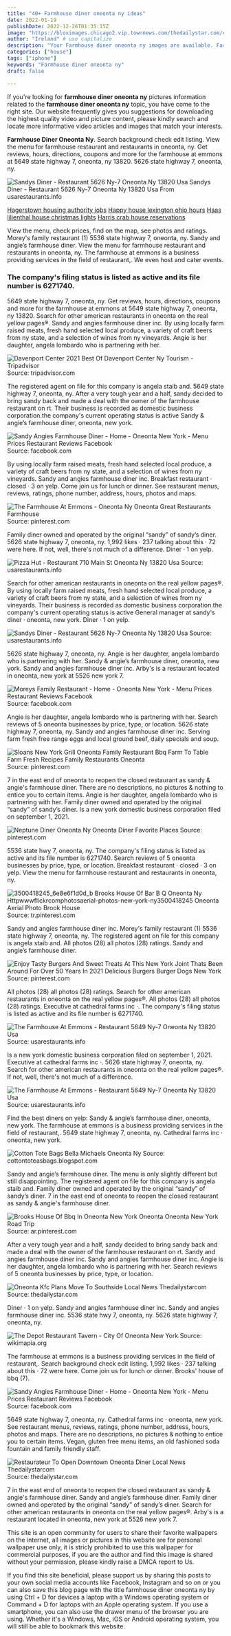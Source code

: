 ```yaml
---
title: "40+ Farmhouse diner oneonta ny ideas"
date: 2022-01-19
publishDate: 2022-12-26T01:35:15Z
image: "https://bloximages.chicago2.vip.townnews.com/thedailystar.com/content/tncms/assets/v3/editorial/8/a2/8a2de332-cfae-11e4-966c-7f2cab32ebb7/550d3d1ed9725.image.jpg?resize=847%2C630"
author: "Ireland" # use capitalize
description: "Your Farmhouse diner oneonta ny images are available. Farmhouse diner oneonta ny are a topic that is being searched for and liked by netizens today. You can Download the Farmhouse diner oneonta ny files here. Get all royalty-free images."
categories: ["house"]
tags: ["iphone"]
keywords: "Farmhouse diner oneonta ny"
draft: false

---
```


If you're looking for **farmhouse diner oneonta ny** pictures information related to the **farmhouse diner oneonta ny** topic, you have come to the right  site.  Our website frequently  gives you  suggestions  for downloading  the highest  quality video and picture  content, please kindly search and locate more informative video articles and images  that match your interests.

**Farmhouse Diner Oneonta Ny**. Search background check edit listing. View the menu for farmhouse restaurant and restaurants in oneonta, ny. Get reviews, hours, directions, coupons and more for the farmhouse at emmons at 5649 state highway 7, oneonta, ny 13820. 5626 state highway 7, oneonta, ny.

![Sandys Diner - Restaurant 5626 Ny-7 Oneonta Ny 13820 Usa](https://cdn.usarestaurants.info/assets/uploads/9bbdaf24b8085c5db082df7372e565d1_-united-states-new-york-otsego-county-oneonta-sandys-diner-607-376-1662htm.jpg "Sandys Diner - Restaurant 5626 Ny-7 Oneonta Ny 13820 Usa")
Sandys Diner - Restaurant 5626 Ny-7 Oneonta Ny 13820 Usa From usarestaurants.info

[Hagerstown housing authority jobs](/hagerstown-housing-authority-jobs/)
[Happy house lexington ohio hours](/happy-house-lexington-ohio-hours/)
[Haas lilienthal house christmas lights](/haas-lilienthal-house-christmas-lights/)
[Harris crab house reservations](/harris-crab-house-reservations/)

View the menu, check prices, find on the map, see photos and ratings. Morey&#039;s family restaurant (1) 5536 state highway 7, oneonta, ny. Sandy and angie’s farmhouse diner. View the menu for farmhouse restaurant and restaurants in oneonta, ny. The farmhouse at emmons is a business providing services in the field of restaurant,. We even host and cater events.

### The company&#039;s filing status is listed as active and its file number is 6271740.

5649 state highway 7, oneonta, ny. Get reviews, hours, directions, coupons and more for the farmhouse at emmons at 5649 state highway 7, oneonta, ny 13820. Search for other american restaurants in oneonta on the real yellow pages®. Sandy and angies farmhouse diner inc. By using locally farm raised meats, fresh hand selected local produce, a variety of craft beers from ny state, and a selection of wines from ny vineyards. Angie is her daughter, angela lombardo who is partnering with her.


![Davenport Center 2021 Best Of Davenport Center Ny Tourism - Tripadvisor](https://dynamic-media-cdn.tripadvisor.com/media/photo-o/1c/d3/bd/24/clarion-hotel-in-oneonta.jpg?w=600&amp;h=400&amp;s=1 "Davenport Center 2021 Best Of Davenport Center Ny Tourism - Tripadvisor")
Source: tripadvisor.com

The registered agent on file for this company is angela staib and. 5649 state highway 7, oneonta, ny. After a very tough year and a half, sandy decided to bring sandy back and made a deal with the owner of the farmhouse restaurant on rt. Their business is recorded as domestic business corporation.the company&#039;s current operating status is active Sandy &amp; angie’s farmhouse diner, oneonta, new york.

![Sandy Angies Farmhouse Diner - Home - Oneonta New York - Menu Prices Restaurant Reviews Facebook](https://lookaside.fbsbx.com/lookaside/crawler/media/?media_id=112300337771283 "Sandy Angies Farmhouse Diner - Home - Oneonta New York - Menu Prices Restaurant Reviews Facebook")
Source: facebook.com

By using locally farm raised meats, fresh hand selected local produce, a variety of craft beers from ny state, and a selection of wines from ny vineyards. Sandy and angies farmhouse diner inc. Breakfast restaurant · closed · 3 on yelp. Come join us for lunch or dinner. See restaurant menus, reviews, ratings, phone number, address, hours, photos and maps.

![The Farmhouse At Emmons - Oneonta Ny Oneonta Great Restaurants Farmhouse](https://i.pinimg.com/736x/a2/fe/ab/a2feab39a406cd0a1b4c88340255cd9e--the-farmhouse-carriage-house.jpg "The Farmhouse At Emmons - Oneonta Ny Oneonta Great Restaurants Farmhouse")
Source: pinterest.com

Family diner owned and operated by the original “sandy” of sandy’s diner. 5626 state highway 7, oneonta, ny. 1,992 likes · 237 talking about this · 72 were here. If not, well, there&#039;s not much of a difference. Diner · 1 on yelp.

![Pizza Hut - Restaurant 710 Main St Oneonta Ny 13820 Usa](https://cdn.usarestaurants.info/assets/uploads/c9beb8a8eb82f3a7f6278758ca7a0a7e_-united-states-new-york-otsego-county-oneonta-pizza-hut-607-432-9004htm.jpg "Pizza Hut - Restaurant 710 Main St Oneonta Ny 13820 Usa")
Source: usarestaurants.info

Search for other american restaurants in oneonta on the real yellow pages®. By using locally farm raised meats, fresh hand selected local produce, a variety of craft beers from ny state, and a selection of wines from ny vineyards. Their business is recorded as domestic business corporation.the company&#039;s current operating status is active General manager at sandy&#039;s diner · oneonta, new york. Diner · 1 on yelp.

![Sandys Diner - Restaurant 5626 Ny-7 Oneonta Ny 13820 Usa](https://cdn.usarestaurants.info/assets/uploads/9bbdaf24b8085c5db082df7372e565d1_-united-states-new-york-otsego-county-oneonta-sandys-diner-607-376-1662htm.jpg "Sandys Diner - Restaurant 5626 Ny-7 Oneonta Ny 13820 Usa")
Source: usarestaurants.info

5626 state highway 7, oneonta, ny. Angie is her daughter, angela lombardo who is partnering with her. Sandy &amp; angie’s farmhouse diner, oneonta, new york. Sandy and angies farmhouse diner inc. Arby&#039;s is a restaurant located in oneonta, new york at 5526 new york 7.

![Moreys Family Restaurant - Home - Oneonta New York - Menu Prices Restaurant Reviews Facebook](https://lookaside.fbsbx.com/lookaside/crawler/media/?media_id=169748199714802 "Moreys Family Restaurant - Home - Oneonta New York - Menu Prices Restaurant Reviews Facebook")
Source: facebook.com

Angie is her daughter, angela lombardo who is partnering with her. Search reviews of 5 oneonta businesses by price, type, or location. 5626 state highway 7, oneonta, ny. Sandy and angies farmhouse diner inc. Serving farm fresh free range eggs and local ground beef, daily specials and soup.

![Sloans New York Grill Oneonta Family Restaurant Bbq Farm To Table Farm Fresh Recipes Family Restaurants Oneonta](https://i.pinimg.com/originals/b6/fd/98/b6fd9819e885d9b74d15873fd8985212.png "Sloans New York Grill Oneonta Family Restaurant Bbq Farm To Table Farm Fresh Recipes Family Restaurants Oneonta")
Source: pinterest.com

7 in the east end of oneonta to reopen the closed restaurant as sandy &amp; angie&#039;s farmhouse diner. There are no descriptions, no pictures &amp; nothing to entice you to certain items. Angie is her daughter, angela lombardo who is partnering with her. Family diner owned and operated by the original “sandy” of sandy’s diner. Is a new york domestic business corporation filed on september 1, 2021.

![Neptune Diner Oneonta Ny Oneonta Diner Favorite Places](https://i.pinimg.com/736x/3f/8a/ba/3f8aba49110f4ce543c330f1eeeeeb38--neptune-diners.jpg "Neptune Diner Oneonta Ny Oneonta Diner Favorite Places")
Source: pinterest.com

5536 state hwy 7, oneonta, ny. The company&#039;s filing status is listed as active and its file number is 6271740. Search reviews of 5 oneonta businesses by price, type, or location. Breakfast restaurant · closed · 3 on yelp. View the menu for farmhouse restaurant and restaurants in oneonta, ny.

![3500418245_6e8e6f1d0d_b Brooks House Of Bar B Q Oneonta Ny Httpwwwflickrcomphotosaerial-photos-new-york-ny3500418245 Oneonta Aerial Photo Brook House](https://i.pinimg.com/originals/10/b4/e7/10b4e78db2ba246b35123ed1b2b961ca.jpg "3500418245_6e8e6f1d0d_b Brooks House Of Bar B Q Oneonta Ny Httpwwwflickrcomphotosaerial-photos-new-york-ny3500418245 Oneonta Aerial Photo Brook House")
Source: tr.pinterest.com

Sandy and angies farmhouse diner inc. Morey&#039;s family restaurant (1) 5536 state highway 7, oneonta, ny. The registered agent on file for this company is angela staib and. All photos (28) all photos (28) ratings. Sandy and angie’s farmhouse diner.

![Enjoy Tasty Burgers And Sweet Treats At This New York Joint Thats Been Around For Over 50 Years In 2021 Delicious Burgers Burger Dogs New York](https://i.pinimg.com/originals/c8/ca/72/c8ca7277d00321d8db667f1e8e7468fa.png "Enjoy Tasty Burgers And Sweet Treats At This New York Joint Thats Been Around For Over 50 Years In 2021 Delicious Burgers Burger Dogs New York")
Source: pinterest.com

All photos (28) all photos (28) ratings. Search for other american restaurants in oneonta on the real yellow pages®. All photos (28) all photos (28) ratings. Executive at cathedral farms inc ·. The company&#039;s filing status is listed as active and its file number is 6271740.

![The Farmhouse At Emmons - Restaurant 5649 Ny-7 Oneonta Ny 13820 Usa](https://cdn.usarestaurants.info/assets/uploads/e51f6d3043a3cec4753c8e1a76d3e322_-united-states-new-york-otsego-county-oneonta-the-farmhouse-at-emmons-607-432-7374htm.jpg "The Farmhouse At Emmons - Restaurant 5649 Ny-7 Oneonta Ny 13820 Usa")
Source: usarestaurants.info

Is a new york domestic business corporation filed on september 1, 2021. Executive at cathedral farms inc ·. 5626 state highway 7, oneonta, ny. Search for other american restaurants in oneonta on the real yellow pages®. If not, well, there&#039;s not much of a difference.

![The Farmhouse At Emmons - Restaurant 5649 Ny-7 Oneonta Ny 13820 Usa](https://cdn.usarestaurants.info/assets/uploads/beaf37264787ea53e82fcf8ad53bbb3b_-united-states-new-york-otsego-county-oneonta-the-farmhouse-at-emmons-607-432-7374htm.jpg "The Farmhouse At Emmons - Restaurant 5649 Ny-7 Oneonta Ny 13820 Usa")
Source: usarestaurants.info

Find the best diners on yelp: Sandy &amp; angie’s farmhouse diner, oneonta, new york. The farmhouse at emmons is a business providing services in the field of restaurant,. 5649 state highway 7, oneonta, ny. Cathedral farms inc · oneonta, new york.

![Cotton Tote Bags Bella Michaels Oneonta Ny](https://media-cdn.tripadvisor.com/media/photo-s/05/e5/9a/8e/sloan-s-new-york-grill.jpg "Cotton Tote Bags Bella Michaels Oneonta Ny")
Source: cottontoteasbags.blogspot.com

Sandy and angie’s farmhouse diner. The menu is only slightly different but still disappointing. The registered agent on file for this company is angela staib and. Family diner owned and operated by the original “sandy” of sandy’s diner. 7 in the east end of oneonta to reopen the closed restaurant as sandy &amp; angie&#039;s farmhouse diner.

![Brooks House Of Bbq In Oneonta New York Oneonta Oneonta New York Road Trip](https://i.pinimg.com/originals/b0/1b/fa/b01bfaca363b5bd579f6bd72156ee662.jpg "Brooks House Of Bbq In Oneonta New York Oneonta Oneonta New York Road Trip")
Source: ar.pinterest.com

After a very tough year and a half, sandy decided to bring sandy back and made a deal with the owner of the farmhouse restaurant on rt. Sandy and angies farmhouse diner inc. Sandy and angies farmhouse diner inc. Angie is her daughter, angela lombardo who is partnering with her. Search reviews of 5 oneonta businesses by price, type, or location.

![Oneonta Kfc Plans Move To Southside Local News Thedailystarcom](https://bloximages.chicago2.vip.townnews.com/thedailystar.com/content/tncms/assets/v3/editorial/3/73/37346021-9fda-5f86-8edd-c3cbe9c12aaa/60f5e7ea3f118.image.jpg?resize=789%2C600 "Oneonta Kfc Plans Move To Southside Local News Thedailystarcom")
Source: thedailystar.com

Diner · 1 on yelp. Sandy and angies farmhouse diner inc. Sandy and angies farmhouse diner inc. 5536 state hwy 7, oneonta, ny. 5626 state highway 7, oneonta, ny.

![The Depot Restaurant Tavern - City Of Oneonta New York](https://photos.wikimapia.org/p/00/06/89/15/01_full.jpg "The Depot Restaurant Tavern - City Of Oneonta New York")
Source: wikimapia.org

The farmhouse at emmons is a business providing services in the field of restaurant,. Search background check edit listing. 1,992 likes · 237 talking about this · 72 were here. Come join us for lunch or dinner. Brooks&#039; house of bbq (7).

![Sandy Angies Farmhouse Diner - Home - Oneonta New York - Menu Prices Restaurant Reviews Facebook](https://lookaside.fbsbx.com/lookaside/crawler/media/?media_id=112292251105425 "Sandy Angies Farmhouse Diner - Home - Oneonta New York - Menu Prices Restaurant Reviews Facebook")
Source: facebook.com

5649 state highway 7, oneonta, ny. Cathedral farms inc · oneonta, new york. See restaurant menus, reviews, ratings, phone number, address, hours, photos and maps. There are no descriptions, no pictures &amp; nothing to entice you to certain items. Vegan, gluten free menu items, an old fashioned soda fountain and family friendly staff.

![Restaurateur To Open Downtown Oneonta Diner Local News Thedailystarcom](https://bloximages.chicago2.vip.townnews.com/thedailystar.com/content/tncms/assets/v3/editorial/8/a2/8a2de332-cfae-11e4-966c-7f2cab32ebb7/550d3d1ed9725.image.jpg?resize=847%2C630 "Restaurateur To Open Downtown Oneonta Diner Local News Thedailystarcom")
Source: thedailystar.com

7 in the east end of oneonta to reopen the closed restaurant as sandy &amp; angie&#039;s farmhouse diner. Sandy and angie’s farmhouse diner. Family diner owned and operated by the original “sandy” of sandy’s diner. Search for other american restaurants in oneonta on the real yellow pages®. Arby&#039;s is a restaurant located in oneonta, new york at 5526 new york 7.

This site is an open community for users to share their favorite wallpapers on the internet, all images or pictures in this website are for personal wallpaper use only, it is stricly prohibited to use this wallpaper for commercial purposes, if you are the author and find this image is shared without your permission, please kindly raise a DMCA report to Us.

If you find this site beneficial, please support us by sharing this posts to your own social media accounts like Facebook, Instagram and so on or you can also save this blog page with the title farmhouse diner oneonta ny by using Ctrl + D for devices a laptop with a Windows operating system or Command + D for laptops with an Apple operating system. If you use a smartphone, you can also use the drawer menu of the browser you are using. Whether it's a Windows, Mac, iOS or Android operating system, you will still be able to bookmark this website.
